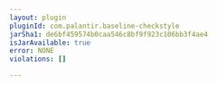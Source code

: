 ```yaml
---
layout: plugin
pluginId: com.palantir.baseline-checkstyle
jarSha1: de6bf459574b0caa546c8bf9f923c106bb3f4ae4
isJarAvailable: true
error: NONE
violations: []

---
```

